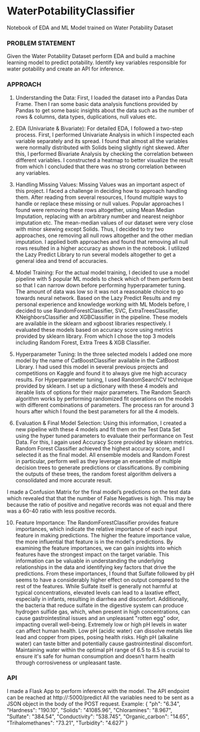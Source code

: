 # WaterPotabilityClassifier
Notebook of EDA and ML Model trained on Water Potability Dataset

### PROBLEM STATEMENT
Given the Water Potability Dataset perform EDA and build a machine learning model to 
predict potability. Identify key variables responsible for water potability and create an API 
for inference.

### APPROACH
1. Understanding the Data:
First, I loaded the dataset into a Pandas Data Frame. Then I ran some basic data analysis 
functions provided by Pandas to get some basic insights about the data such as the 
number of rows & columns, data types, duplications, null values etc.

3. EDA (Univariate & Bivariate):
For detailed EDA, I followed a two-step process. First, I performed Univariate Analysis in 
which I inspected each variable separately and its spread. I found that almost all the 
variables were normally distributed with Solids being slightly right skewed.
After this, I performed Bivariate Analysis by checking the correlation between different 
variables. I constructed a heatmap to better visualize the result from which I concluded 
that there was no strong correlation between any variables.

4. Handling Missing Values:
Missing Values was an important aspect of this project. I faced a challenge in deciding 
how to approach handling them. After reading from several resources, I found multiple 
ways to handle or replace these missing or null values. Popular approaches I found were 
removing these rows altogether, using Mean Median Imputation, replacing with an 
arbitrary number and nearest neighbor imputation etc. 
The mean-median values of our dataset were very close with minor skewing except 
Solids. Thus, I decided to try two approaches, one removing all null rows altogether and 
the other median imputation.
I applied both approaches and found that removing all null rows resulted in a higher 
accuracy as shown in the notebook. I utilized the Lazy Predict Library to run several 
models altogether to get a general idea and trend of accuracies.

5. Model Training:
For the actual model training, I decided to use a model pipeline with 5 popular ML models 
to check which of them perform best so that I can narrow down before performing 
hyperparameter tuning. 
The amount of data was low so it was not a reasonable choice to go towards neural 
network. Based on the Lazy Predict Results and my personal experience and knowledge 
working with ML Models before, I decided to use RandomForestClassifier, SVC, 
ExtraTreesClassifier, KNeighborsClassifier and XGBClassifier in the pipeline. These 
models are available in the sklearn and xgboost libraries respectively.
I evaluated these models based on accuracy score using metrics provided by sklearn
library. From which I chose the top 3 models including Random Forest, Extra Trees & 
XGB Classifier.

7. Hyperparameter Tuning:
In the three selected models I added one more model by the name of CatBoostClassifier
available in the CatBoost Library. I had used this model in several previous projects and 
competitions on Kaggle and found it to always give me high accuracy results.
For Hyperparameter tuning, I used RandomSearchCV technique provided by sklearn.
I set up a dictionary with these 4 models and iterable lists of options for their major 
parameters. The Random Search algorithm works by performing randomized fit 
operations on the models with different combinations of parameters.
The process ran for around 3 hours after which I found the best parameters for all the 4 
models.

9. Evaluation & Final Model Selection:
Using this information, I created a new pipeline with these 4 models and fit them on the 
Test Data Set using the hyper tuned parameters to evaluate their performance on Test 
Data. For this, I again used Accuracy Score provided by sklearn metrics.
Random Forest Classifier achieved the highest accuracy score, and I selected it as the 
final model.
All ensemble models and Random Forest in particular, perform well as they leverage an 
ensemble of multiple decision trees to generate predictions or classifications. By 
combining the outputs of these trees, the random forest algorithm delivers a consolidated 
and more accurate result.

I made a Confusion Matrix for the final model’s predictions on the test data which revealed 
that that the number of False Negatives is high. This may be because the ratio of positive 
and negative records was not equal and there was a 60-40 ratio with less positive records.

10. Feature Importance:
The RandomForestClassifier provides feature importances, which indicate the relative 
importance of each input feature in making predictions. The higher the feature importance 
value, the more influential that feature is in the model's predictions. By examining the 
feature importances, we can gain insights into which features have the strongest impact 
on the target variable. This information can be valuable in understanding the underlying 
relationships in the data and identifying key factors that drive the predictions.
From these importances, I found that Sulfate followed by pH seems to have a 
considerably higher effect on output compared to the rest of the features.
While Sulfate itself is generally not harmful at typical concentrations, elevated levels can 
lead to a laxative effect, especially in infants, resulting in diarrhea and discomfort. 
Additionally, the bacteria that reduce sulfate in the digestive system can produce
hydrogen sulfide gas, which, when present in high concentrations, can cause 
gastrointestinal issues and an unpleasant "rotten egg" odor, impacting overall well-being.
Extremely low or high pH levels in water can affect human health. Low pH (acidic water) 
can dissolve metals like lead and copper from pipes, posing health risks. High pH (alkaline 
water) can taste bitter and potentially cause gastrointestinal discomfort. Maintaining water 
within the optimal pH range of 6.5 to 8.5 is crucial to ensure it's safe for human 
consumption and doesn't harm health through corrosiveness or unpleasant taste.

### API
I made a Flask App to perform inference with the model. The API endpoint can be reached 
at 
http://<yourip>:5000/predict
All the variables need to be sent as a JSON object in the body of the POST request.
Example:
{
 "ph": "6.34",
 "Hardness": "190.10",
 "Solids": "41085.96",
 "Chloramines": "8.967",
 "Sulfate": "384.54",
 "Conductivity": "538.745",
 "Organic_carbon": "14.65",
 "Trihalomethanes": "73.21",
 "Turbidity": "4.627"
}
